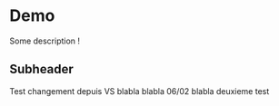 # Demo 

Some description ! 

## Subheader 

Test changement depuis VS 
blabla 
blabla 06/02
blabla deuxieme test 
